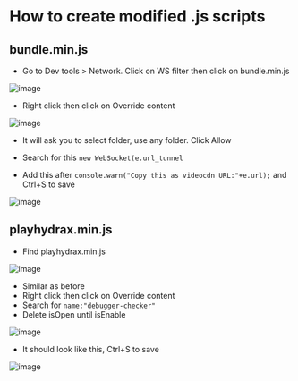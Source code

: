 # How to create modified .js scripts

## bundle.min.js

- Go to Dev tools > Network. Click on WS filter then click on bundle.min.js

![image](https://github.com/PatrickL546/How-to-download-hydrax-abyss.to/assets/75874561/87f76b13-d90a-4314-836b-cef6ebb07549)

- Right click then click on Override content

![image](https://github.com/PatrickL546/How-to-download-hydrax-abyss.to/assets/75874561/cf23b53a-044a-4c87-921d-9896dc985501)

- It will ask you to select folder, use any folder. Click Allow

- Search for this `new WebSocket(e.url_tunnel`
- Add this after `console.warn("Copy this as videocdn URL:"+e.url);` and Ctrl+S to save

![image](https://github.com/PatrickL546/How-to-download-hydrax-abyss.to/assets/75874561/42403876-227b-4ad1-acbf-1e9d471674d0)

## playhydrax.min.js

- Find playhydrax.min.js

![image](https://github.com/PatrickL546/How-to-download-hydrax-abyss.to/assets/75874561/f12cb407-9672-4ce2-b947-c89eb75367af)

- Similar as before
- Right click then click on Override content
- Search for `name:"debugger-checker"`
- Delete isOpen until isEnable

![image](https://github.com/PatrickL546/How-to-download-hydrax-abyss.to/assets/75874561/2953cd81-c8de-4d2e-8ce4-b81c35240269)

- It should look like this, Ctrl+S to save

![image](https://github.com/PatrickL546/How-to-download-hydrax-abyss.to/assets/75874561/0d124e37-9333-4b39-b18d-c17c8766181c)
